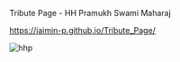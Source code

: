 Tribute Page - HH Pramukh Swami Maharaj

https://jaimin-p.github.io/Tribute_Page/

![hhp](https://user-images.githubusercontent.com/37629359/45276153-8ab0d300-b48e-11e8-8d31-f199339ba67a.PNG)

